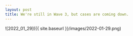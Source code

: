 ```yaml
---
layout: post
title: We're still in Wave 3, but cases are coming down.
---
```



![2022_01_29]({{ site.baseurl }}/images/2022-01-29.png)
